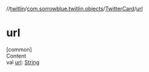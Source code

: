 //[twitlin](../../index.md)/[com.sorrowblue.twitlin.objects](../index.md)/[TwitterCard](index.md)/[url](url.md)



# url  
[common]  
Content  
val [url](url.md): [String](https://kotlinlang.org/api/latest/jvm/stdlib/kotlin/-string/index.html)  



